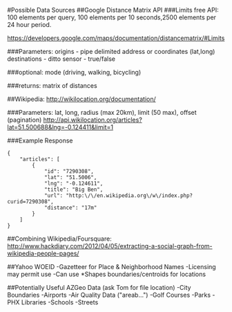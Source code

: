 #Possible Data Sources
##Google Distance Matrix API
###Limits
free API: 100 elements per query, 100 elements per 10 seconds,2500 elements per 24 hour period.

https://developers.google.com/maps/documentation/distancematrix/#Limits

###Parameters:
origins - pipe delimited address or coordinates (lat,long)
destinations - ditto
sensor - true/false

###optional: 
mode (driving, walking, bicycling)

###returns: 
matrix of distances

##Wikipedia:
http://wikilocation.org/documentation/

###Parameters: 
lat, long, radius (max 20km), limit (50 max), offset (pagination)
http://api.wikilocation.org/articles?lat=51.500688&lng=-0.124411&limit=1

###Example Response
```
{
    "articles": [
        {
            "id": "7290308",
            "lat": "51.5006",
            "lng": "-0.124611",
            "title": "Big Ben",
            "url": "http:\/\/en.wikipedia.org\/w\/index.php?curid=7290308",
            "distance": "17m"
        }
    ]
}
```

##Combining Wikipedia/Foursquare:
http://www.hackdiary.com/2012/04/05/extracting-a-social-graph-from-wikipedia-people-pages/

##Yahoo WOEID
-Gazetteer for Place & Neighborhood Names
-Licensing may permit use
-Can use *Shapes boundaries/centroids for locations

##Potentially Useful AZGeo Data (ask Tom for file location)
-City Boundaries
-Airports
-Air Quality Data ("areab...")
-Golf Courses
-Parks
-PHX Libraries
-Schools
-Streets


